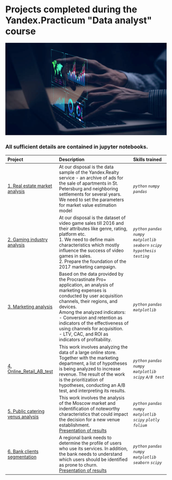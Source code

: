 # Projects completed during the Yandex.Practicum "Data analyst" course 

<p align="center">
  <img src="https://github.com/AntonMiniazev/YaP_projects/blob/main/Others/Intro.png" />
</p>


### All sufficient details are contained in jupyter notebooks.

| Project | Description | Skills trained  |
| :---------------------- | :---------------------- | :---------------------- |
| [1. Real estate market analysis](https://github.com/AntonMiniazev/YaP_projects/tree/main/1.%20Real_estate_market_analysis) | At our disposal is the data sample of the Yandex.Realty service - an archive of ads for the sale of apartments in St. Petersburg and neighboring settlements for several years. We need to set the parameters for market value estimation model | *`python`* *`numpy`* *`pandas`* |
| [2. Gaming industry analysis](https://github.com/AntonMiniazev/YaP_projects/tree/main/2.%20Gaming_industry_analysis) | At our disposal is the dataset of video game sales till 2016 and their attributes like genre, rating, platform etc. <br> 1. We need to define main characteristics which mostly influence the success of video games in sales.<br> 2. Prepare the foundation of the 2017 marketing campaign. | *`python`* *`pandas`* *`numpy`* *`matplotlib`* *`seaborn`* *`scipy`* *`hypothesis testing`* |
| [3. Marketing analysis](https://github.com/AntonMiniazev/YaP_projects/tree/main/3.%20Marketing_analysis) | Based on the data provided by the Procrastinate Pro+ application, an analysis of marketing expenses is conducted by user acquisition channels, their regions, and devices.<br> Among the analyzed indicators:<br>- Conversion and retention as indicators of the effectiveness of using channels for acquisition.<br>- LTV, CAC, and ROI as indicators of profitability. | *`python`* *`pandas`* *`matplotlib`* |
| [4. Online_Retail_AB_test](https://github.com/AntonMiniazev/YaP_projects/tree/main/4.%20AB%20test) | This work involves analyzing the data of a large online store. Together with the marketing department, a list of hypotheses is being analyzed to increase revenue. The result of the work is the prioritization of hypotheses, conducting an A/B test, and interpreting its results. | *`python`* *`pandas`* *`numpy`* *`matplotlib`* *`scipy`* *`A/B test`* |
| [5. Public catering venus analysis](https://github.com/AntonMiniazev/YaP_projects/tree/main/5.%20Public_catering_venus_analysis) | This work involves the analysis of the Moscow market and indentification of noteworthy characteristics that could impact the decision for a new venue establishment.<br> [Presentation of results](https://github.com/AntonMiniazev/YaP_projects/blob/main/5.%20Public_catering_venus_analysis/Venues_Presentation.pdf) | *`python`* *`pandas`* *`numpy`* *`matplotlib`* *`scipy`* *`plotly`* *`folium`* |
| [6. Bank clients segmentation](https://github.com/AntonMiniazev/YaP_projects/tree/main/6.%20Bank_clients_segmentation) | A regional bank needs to determine the profile of users who use its services. In addition, the bank needs to understand which users should be identified as prone to churn.<br> [Presentation of results](https://github.com/AntonMiniazev/YaP_projects/blob/main/6.%20Bank_clients_segmentation/Bank_clients_segmentation.pdf) | *`python`* *`pandas`* *`numpy`* *`matplotlib`* *`seaborn`* *`scipy`* |
